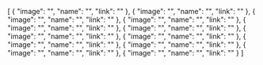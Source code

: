 [
  {
    "image": "",
    "name": "",
    "link": ""
  },
  {
    "image": "",
    "name": "",
    "link": ""
  },
  {
    "image": "",
    "name": "",
    "link": ""
  },
  {
    "image": "",
    "name": "",
    "link": ""
  },
  {
    "image": "",
    "name": "",
    "link": ""
  },
  {
    "image": "",
    "name": "",
    "link": ""
  },
  {
    "image": "",
    "name": "",
    "link": ""
  },
  {
    "image": "",
    "name": "",
    "link": ""
  },
  {
    "image": "",
    "name": "",
    "link": ""
  },
  {
    "image": "",
    "name": "",
    "link": ""
  },
  {
    "image": "",
    "name": "",
    "link": ""
  },
  {
    "image": "",
    "name": "",
    "link": ""
  }
]
